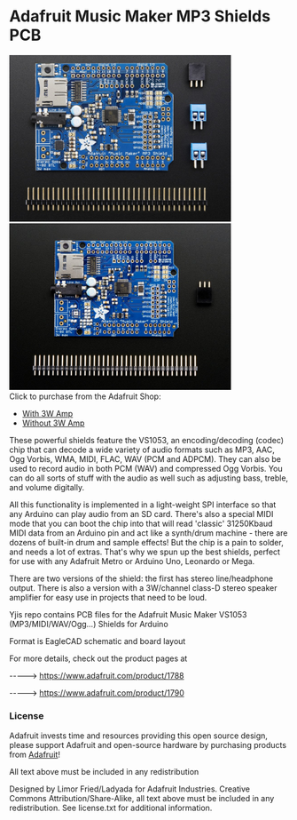 # Adafruit Music Maker MP3 Shields PCB

<a href="http://www.adafruit.com/products/1788"><img src="assets/1788.jpg?raw=true" width="400px"></a>&nbsp; <a href="http://www.adafruit.com/products/1790"><img src="assets/1790.jpg?raw=true" width="400px"></a><br />
Click to purchase from the Adafruit Shop:
- [With 3W Amp](https://www.adafruit.com/product/1788)
- [Without 3W Amp](https://www.adafruit.com/product/1790)

These powerful shields feature the VS1053, an encoding/decoding (codec) chip that can decode a wide variety of audio formats such as MP3, AAC, Ogg Vorbis, WMA, MIDI, FLAC, WAV (PCM and ADPCM). They can also be used to record audio in both PCM (WAV) and compressed Ogg Vorbis. You can do all sorts of stuff with the audio as well such as adjusting bass, treble, and volume digitally.

All this functionality is implemented in a light-weight SPI interface so that any Arduino can play audio from an SD card. There's also a special MIDI mode that you can boot the chip into that will read 'classic' 31250Kbaud MIDI data from an Arduino pin and act like a synth/drum machine - there are dozens of built-in drum and sample effects! But the chip is a pain to solder, and needs a lot of extras. That's why we spun up the best shields, perfect for use with any Adafruit Metro or Arduino Uno, Leonardo or Mega.

There are two versions of the shield: the first has stereo line/headphone output. There is also a version with a 3W/channel class-D stereo speaker amplifier for easy use in projects that need to be loud.

Yjis repo contains PCB files for the Adafruit Music Maker VS1053 (MP3/MIDI/WAV/Ogg...) Shields for Arduino

Format is EagleCAD schematic and board layout

For more details, check out the product pages at

-----> https://www.adafruit.com/product/1788

-----> https://www.adafruit.com/product/1790

### License

Adafruit invests time and resources providing this open source design, please support Adafruit and open-source hardware by purchasing products from [Adafruit](https://www.adafruit.com)!

All text above must be included in any redistribution

Designed by Limor Fried/Ladyada for Adafruit Industries.
Creative Commons Attribution/Share-Alike, all text above must be included in any redistribution. 
See license.txt for additional information.
